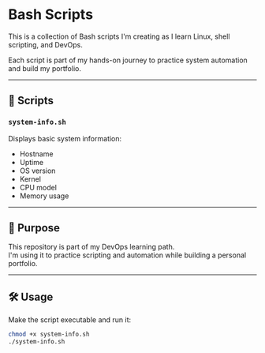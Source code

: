 # Bash Scripts

This is a collection of Bash scripts I'm creating as I learn Linux, shell scripting, and DevOps.

Each script is part of my hands-on journey to practice system automation and build my portfolio.

---

## 📜 Scripts

### `system-info.sh`
Displays basic system information:
- Hostname
- Uptime
- OS version
- Kernel
- CPU model
- Memory usage

---

## 🚀 Purpose

This repository is part of my DevOps learning path.  
I'm using it to practice scripting and automation while building a personal portfolio.

---

## 🛠️ Usage

Make the script executable and run it:

```bash
chmod +x system-info.sh
./system-info.sh
